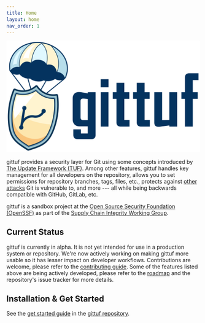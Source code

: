 ```yaml
---
title: Home
layout: home
nav_order: 1
---
```


![gittuf logo](https://raw.githubusercontent.com/gittuf/community/bd8b367fa91fab0fddaa1943e0131e90e04e6b10/artwork/PNG/gittuf_horizontal-color.png)

gittuf provides a security layer for Git using some concepts introduced by [The
Update Framework (TUF)]. Among other features, gittuf handles key management for
all developers on the repository, allows you to set permissions for repository
branches, tags, files, etc., protects against [other attacks] Git is vulnerable
to, and more --- all while being backwards compatible with GitHub, GitLab, etc.

gittuf is a sandbox project at the [Open Source Security Foundation (OpenSSF)]
as part of the [Supply Chain Integrity Working Group].

## Current Status

gittuf is currently in alpha. It is not yet intended for use in a production
system or repository. We're now actively working on making gittuf more usable so
it has lesser impact on developer workflows. Contributions are welcome, please
refer to the [contributing guide]. Some of the features listed above are being
actively developed, please refer to the [roadmap] and the repository's issue
tracker for more details.

## Installation & Get Started

See the [get started guide] in the [gittuf repository].

[The Update Framework (TUF)]: https://theupdateframework.io
[other attacks]: https://ssl.engineering.nyu.edu/papers/torres_toto_usenixsec-2016.pdf
[Open Source Security Foundation (OpenSSF)]: https://openssf.org/
[Supply Chain Integrity Working Group]: https://github.com/ossf/wg-supply-chain-integrity
[gittuf repository]: https://github.com/gittuf/gittuf
[get started guide]: https://github.com/gittuf/gittuf/blob/main/docs/get-started.md
[roadmap]: https://github.com/gittuf/gittuf/blob/main/docs/roadmap.md
[contributing guide]: https://github.com/gittuf/gittuf/blob/main/CONTRIBUTING.md
